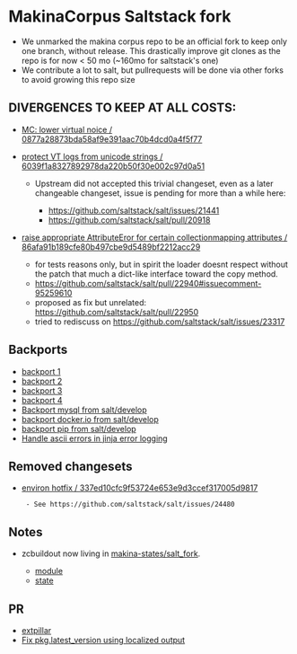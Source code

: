 MakinaCorpus Saltstack fork
=======================================

- We unmarked the makina corpus repo to be an official fork to keep only one branch, without release.
  This drastically improve git clones as the repo is for now < 50 mo (~160mo for saltstack's one)
- We contribute a lot to salt, but pullrequests will be done via other forks to avoid growing this repo size

DIVERGENCES TO KEEP AT ALL COSTS:
----------------------------------
- [MC: lower virtual noice / 0877a28873bda58af9e391aac70b4dcd0a4f5f77](https://github.com/makinacorpus/salt/commit/0877a28873bda58af9e391aac70b4dcd0a4f5f77)
- [protect VT logs from unicode strings / 6039f1a8327892978da220b50f30e002c97d0a51](https://github.com/makinacorpus/salt/commit/6039f1a8327892978da220b50f30e002c97d0a51)

    - Upstream did not accepted this trivial changeset, even as a later changeable changeset, issue is pending for more than a while here:

        - https://github.com/saltstack/salt/issues/21441
        - https://github.com/saltstack/salt/pull/20918

- [raise appropriate AttributeEror for certain collectionmapping attributes / 86afa91b189cfe80b497cbe9d5489bf2212acc29](https://github.com/makinacorpus/salt/commit/86afa91b189cfe80b497cbe9d5489bf2212acc29)

    - for tests reasons only, but in spirit the loader doesnt respect without the patch that much a dict-like interface toward the copy method.
    - https://github.com/saltstack/salt/pull/22940#issuecomment-95259610
    - proposed as fix but unrelated: https://github.com/saltstack/salt/pull/22950
    - tried to rediscuss on https://github.com/saltstack/salt/issues/23317



Backports
-----------
- [backport 1](https://github.com/makinacorpus/salt/commit/bed138bfa1e375ca65441c6821e398895d69d7aa)
- [backport 2](https://github.com/makinacorpus/salt/commit/1d11453c466c62712f741735cbffec4d7cdb0665)
- [backport 3](https://github.com/makinacorpus/salt/commit/0e0b8bedaed001b2359873c1be2d38e5376303df)
- [backport 4](https://github.com/makinacorpus/salt/commit/7150efe9661c9bc759b1e226f2f043822d051f92)
- [Backport mysql from salt/develop](https://github.com/makinacorpus/salt/commit/b7c109a35ba41c7c74d71b191ba6144bcf36d425)
- [backport docker.io from salt/develop](https://github.com/makinacorpus/salt/commit/0152b0478a63a80636265238f66566e0bfd445d9)
- [backport pip from salt/develop](https://github.com/makinacorpus/salt/commit/c6b79a229f7fc81d322e81c484c0b627f130c39c)
- [Handle ascii errors in jinja error logging](https://github.com/makinacorpus/salt/commit/b0020af512b78799793485cde620197f32994a85)

Removed changesets
-------------------
- [environ hotfix / 337ed10cfc9f53724e653e9d3ccef317005d9817](https://github.com/makinacorpus/salt/commit/337ed10cfc9f53724e653e9d3ccef317005d9817)

       - See https://github.com/saltstack/salt/issues/24480

Notes
-------
- zcbuildout now living in [makina-states/salt_fork](https://github.com/makinacorpus/makina-states/tree/master/salt_fork).

    - [module](https://github.com/makinacorpus/makina-states/blob/master/salt_fork/modules/zcbuildout.py)
    - [state](https://github.com/makinacorpus/makina-states/blob/master/salt_fork/states/zcbuildout.py)


PR
----
 - [extpillar](https://github.com/saltstack/salt/pull/31380/commits)
 - [Fix pkg.latest_version using localized output](https://github.com/makinacorpus/salt/commit/a1a0ab1bcd6cb08a84418735560835f716bee4fe)

